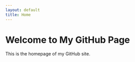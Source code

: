 ```yaml
---
layout: default
title: Home
---
```


# Welcome to My GitHub Page
This is the homepage of my GitHub site.
